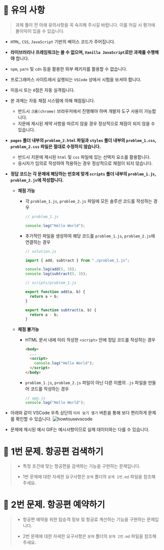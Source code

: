 # 📌 유의 사항

> 과제 풀이 전 아래 유의사항을 꼭 숙지해 주시길 바랍니다. 이를 어길 시 평가에 불이익이 있을 수 있습니다.

- `HTML`, `CSS`, `JavaScript` 기반의 베이스 코드가 주어집니다.
- **라이브러리나 프레임워크는 쓸 수 없으며, `Vanilla JavaScript`로만 과제를 수행해야** 합니다.
- `npm`, `yarn` 및 `cdn` 등을 활용한 외부 패키지를 활용할 수 없습니다.
- 프로그래머스 사이트에서 실행되는 `VSCode` 상에서 시험을 보셔야 합니다.
- 미응시 또는 `0`점은 자동 실격됩니다.
- 본 과제는 자동 채점 시스템에 의해 채점됩니다.
  - 반드시 `크롬(chrome)` 브라우저에서 진행해야 하며 개발자 도구 사용이 가능합니다.
  - 지문에 제시된 제약 사항을 따르지 않을 경우 정상적으로 채점이 되지 않을 수 있습니다.
- **`pages` 폴더 내부의 `problem_2.html` 파일과 `styles` 폴더 내부의 `problem_1.css`, `problem_2.css` 파일은 절대로 수정하지 않습니다.**

  - 반드시 지문에 제시된 `html` 및 `css` 파일에 있는 선택자 요소를 활용합니다.
  - 응시자가 임의로 작성하여 적용하는 경우 정상적으로 채점이 되지 않습니다.

- **정답 코드는 각 문제에 해당하는 번호에 맞게 `scripts` 폴더 내부의 `problem_1.js`, `problem_2.js`에 작성합니다.**

  - **채점 가능**

    - 각 `problem_1.js`, `problem_2.js` 파일에 모든 솔루션 코드를 작성하는 경우

      ```javascript
      // problem_1.js

      console.log("Hello World");
      ```

    - 추가적인 파일을 생성하여 해당 코드를 `problem_1.js`, `problem_2.js`에 연결하는 경우

      ```javascript
      // solution.js

      import { add, subtract } from "./problem_1.js";

      console.log(add(5, 3));
      console.log(subtract(5, 3));
      ```

      ```javascript
      // scripts/problem_1.js

      export function add(a, b) {
        return a + b;
      }

      export function subtract(a, b) {
        return a - b;
      }
      ```

  - **채점 불가능**

    - HTML 문서 내에 미리 작성한 `<script>` 안에 정답 코드를 작성하는 경우
      ```html
      <body>
        ...
        <script>
          console.log("Hello World");
        </script>
      </body>
      ```
    - `problem_1.js`, `problem_2.js` 파일이 아닌 다른 이름의 `.js` 파일을 만들어 코드를 작성하는 경우

      ```javascript
      // app.js
      console.log("Hello World");
      ```

- 아래와 같이 VSCode 우측 상단의 `미리 보기 열기` 버튼을 통해 보다 편리하게 문제를 확인할 수 있습니다.
  ![howtousevscode](https://user-images.githubusercontent.com/91870252/233291623-3eb89d4c-11ca-47a1-8218-cb5496781c2b.gif)

- 문제에 제시된 예시 GIF는 예시사항이므로 실제 데이터와는 다를 수 있습니다.

# 📌 1번 문제. 항공편 검색하기

> - 특정 조건에 맞는 항공편을 검색하는 기능을 구현하는 문제입니다.
>
> - 1번 문제에 대한 자세한 요구사항은 `문제` 폴더의 `문제 1번.md` 파일을 참조해 주세요.

# 📌 2번 문제. 항공편 예약하기

> - 항공편 예약을 위한 탑승객 정보 및 항공료 계산하는 기능을 구현하는 문제입니다.
>
> - 2번 문제에 대한 자세한 요구사항은 `문제` 폴더의 `문제 2번.md` 파일을 참조해 주세요.
